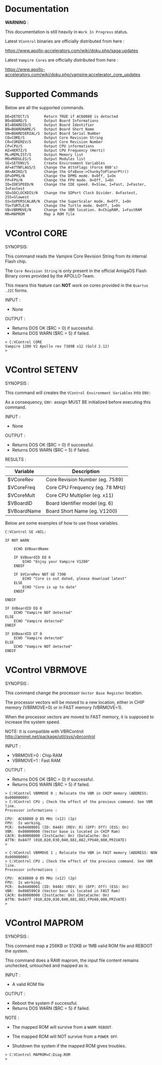 # Documentation

**WARNING** :

This documentation is still heavily in `Work In Progress` status.

Latest `VControl` binaries are officially distributed from here :

https://www.apollo-accelerators.com/wiki/doku.php/saga:updates

Latest `Vampire Cores` are officially distributed from here :

https://www.apollo-accelerators.com/wiki/doku.php/vampire:accelerator_core_updates


# Supported Commands

Below are all the supported commands.

```HELP/S            This help
DE=DETECT/S       Return TRUE if AC68080 is detected
BO=BOARD/S        Output Board Informations
BI=BOARDID/S      Output Board Identifier
BN=BOARDNAME/S    Output Board Short Name
SN=BOARDSERIAL/S  Output Board Serial Number
CO=CORE/S         Output Core Revision String
CR=COREREV/S      Output Core Revision Number
CP=CPU/S          Output CPU informations
HZ=HERTZ/S        Output CPU Frequency (Hertz)
ML=MEMLIST/S      Output Memory list
MO=MODULES/S      Output Modules list
SE=SETENV/S       Create Environment Variables
AF=ATTNFLAGS/S    Change the AttnFlags (Force 080's)
AK=AKIKO/S        Change the GfxBase->ChunkyToPlanarPtr()
DP=DPMS/N         Change the DPMS mode. 0=Off, 1=On
FP=FPU/N          Change the FPU mode. 0=Off, 1=On
ID=IDESPEED/N     Change the IDE speed. 0=Slow, 1=Fast, 2=Faster, 3=Fastest
SD=SDCLOCKDIV/N   Change the SDPort Clock Divider. 0=Fastest, 255=Slowest
SS=SUPERSCALAR/N  Change the SuperScalar mode. 0=Off, 1=On
TU=TURTLE/N       Change the Turtle mode. 0=Off, 1=On
VB=VBRMOVE/N      Change the VBR location. 0=ChipRAM, 1=FastRAM
MR=MAPROM         Map a ROM file
```


# VControl CORE

SYNOPSIS:

This command reads the Vampire Core Revision String from its internal Flash chip.

The `Core Revision String` is only present in the official AmigaOS Flash Binary cores provided by the APOLLO-Team.

This means this feature can **NOT** work on cores provided in the `Quartus .JIC` forms.

INPUT :

* None

OUTPUT :

* Returns DOS OK ($RC = 0) if successful.
* Returns DOS WARN ($RC = 5) if failed.

```
> C:VControl CORE
Vampire 1200 V2 Apollo rev 7389B x12 (Gold 2.12)
> 
```


# VControl SETENV

SYNOPSIS :

This command will creates the `VControl Environment Variables` into `ENV:`

As a consequency, `ENV:` assign MUST BE initialized before executing this command.

INPUT :

* None

OUTPUT :

* Returns DOS OK ($RC = 0) if successful.
* Returns DOS WARN ($RC = 5) if failed.

RESULTS :

Variable | Description
------------ | -------------
$VCoreRev | Core Revision Number (eg. 7589)
$VCoreFreq | Core CPU Frequency (eg. 78 MHz)
$VCoreMult | Core CPU Multiplier (eg. x11)
$VBoardID | Board Identifier model (eg. 6)
$VBoardName | Board Short Name (eg. V1200)

Below are some examples of how to use those variables.

```
C:VControl SE >NIL:

IF NOT WARN

	ECHO $VBoardName

	IF $VBoardID EQ 6
		ECHO "Enjoy your Vampire V1200"
	ENDIF

	IF $VCoreRev NOT GE 7390
		ECHO "Core is out dated, please download latest"
	ELSE
		ECHO "Core is up to date"
	ENDIF

ENDIF
```

```
IF $VBoardID EQ 0
	ECHO "Vampire NOT detected"
ELSE
	ECHO "Vampire detected"
ENDIF
```

```
IF $VBoardID GT 0
	ECHO "Vampire detected"
ELSE
	ECHO "Vampire NOT detected"
ENDIF
```


# VControl VBRMOVE

SYNOPSIS :

This command change the processor `Vector Base Register` location.

The processor vectors will be moved to a new location, either in CHIP memory (VBRMOVE=0) or in FAST memory (VBRMOVE=1).

When the processor vectors are moved to FAST memory, it is supposed to increase the system speed.

NOTE: It is compatible with VBRControl http://aminet.net/package/util/sys/vbrcontrol

INPUT :

* VBRMOVE=0 : Chip RAM
* VBRMOVE=1 : Fast RAM

OUTPUT :

* Returns DOS OK ($RC = 0) if successful.
* Returns DOS WARN ($RC = 5) if failed.

```
> C:VControl VBRMOVE 0 ; Relocate the VBR in CHIP memory (ADDRESS: 0x00000000)
> C:VControl CPU ; Check the effect of the previous command. See VBR line.
Processor informations :

CPU:  AC68080 @ 85 MHz (x12) (2p)
FPU:  Is working.
PCR:  0x04400001 (ID: 0440) (REV: 0) (DFP: Off) (ESS: On)
VBR:  0x00000000 (Vector base is located in CHIP Ram)
CACR: 0x80008000 (InstCache: On) (DataCache: On)
ATTN: 0x847f (010,020,030,040,881,882,FPU40,080,PRIVATE)
> 
```

```
> C:VControl VBRMOVE 1 ; Relocate the VBR in FAST memory (ADDRESS: NON 0x00000000)
> C:VControl CPU ; Check the effect of the previous command. See VBR line.
Processor informations :

CPU:  AC68080 @ 85 MHz (x12) (2p)
FPU:  Is working.
PCR:  0x04400001 (ID: 0440) (REV: 0) (DFP: Off) (ESS: On)
VBR:  0x088599C8 (Vector base is located in FAST Ram)
CACR: 0x80008000 (InstCache: On) (DataCache: On)
ATTN: 0x847f (010,020,030,040,881,882,FPU40,080,PRIVATE)
> 
```


# VControl MAPROM

SYNOPSIS :

This command map a 256KB or 512KB or 1MB valid ROM file and REBOOT the system.

This command does a RAW maprom, the input file content remains unchecked, untouched and mapped as is.

INPUT :

* A valid ROM file

OUTPUT :

* Reboot the system if successful.
* Returns DOS WARN ($RC = 5) if failed.

NOTE :

* The mapped ROM will survive from a `WARM REBOOT`.

* The mapped ROM will NOT survive from a `POWER OFF`.

* Shutdown the system if the mapped ROM gives troubles.


```
> C:VControl MAPROM=C:Diag.ROM
> 
```
